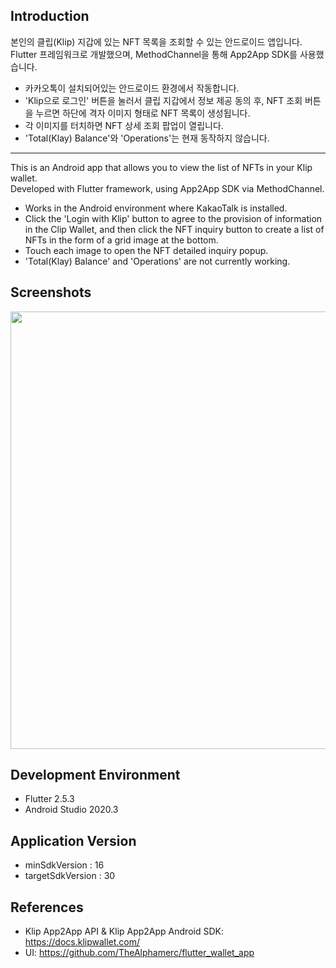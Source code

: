 ## Introduction
본인의 클립(Klip) 지갑에 있는 NFT 목록을 조회할 수 있는 안드로이드 앱입니다. <br />
Flutter 프레임워크로 개발했으며, MethodChannel을 통해 App2App SDK를 사용했습니다.
- 카카오톡이 설치되어있는 안드로이드 환경에서 작동합니다. 
- 'Klip으로 로그인' 버튼을 눌러서 클립 지갑에서 정보 제공 동의 후, NFT 조회 버튼을 누르면 하단에 격자 이미지 형태로 NFT 목록이 생성됩니다. 
- 각 이미지를 터치하면 NFT 상세 조회 팝업이 열립니다.
- 'Total(Klay) Balance'와 'Operations'는 현재 동작하지 않습니다.

-----

This is an Android app that allows you to view the list of NFTs in your Klip wallet. <br />
Developed with Flutter framework, using App2App SDK via MethodChannel.
- Works in the Android environment where KakaoTalk is installed.
- Click the 'Login with Klip' button to agree to the provision of information in the Clip Wallet, and then click the NFT inquiry button to create a list of NFTs in the form of a grid image at the bottom.
- Touch each image to open the NFT detailed inquiry popup.
- 'Total(Klay) Balance' and 'Operations' are not currently working.

## Screenshots
<img src="https://user-images.githubusercontent.com/60031762/144945130-9ac8061a-87a1-4e19-a326-dadbef629925.png" height="700" />

## Development Environment
- Flutter 2.5.3
- Android Studio 2020.3

## Application Version
- minSdkVersion : 16
- targetSdkVersion : 30

## References
- Klip App2App API & Klip App2App Android SDK: https://docs.klipwallet.com/
- UI: https://github.com/TheAlphamerc/flutter_wallet_app
